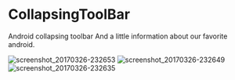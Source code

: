 # CollapsingToolBar
Android collapsing toolbar
And a little information about our favorite android.


![screenshot_20170326-232653](https://cloud.githubusercontent.com/assets/21143253/24334977/5f92f3b0-127d-11e7-9191-6fdc2d6701e2.png)
![screenshot_20170326-232649](https://cloud.githubusercontent.com/assets/21143253/24334979/6081998e-127d-11e7-9aa2-2d2e12304bb0.png)
![screenshot_20170326-232635](https://cloud.githubusercontent.com/assets/21143253/24334980/61257194-127d-11e7-9ce1-aba9915d6407.png)
